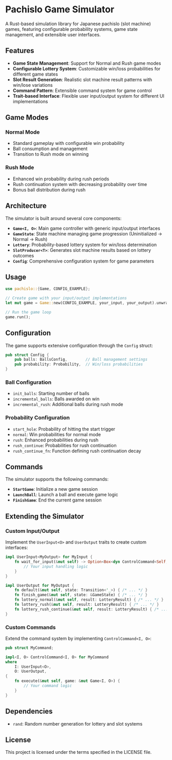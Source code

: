 # Pachislo Game Simulator

A Rust-based simulation library for Japanese pachislo (slot machine) games, featuring configurable probability systems, game state management, and extensible user interfaces.

## Features

- **Game State Management**: Support for Normal and Rush game modes
- **Configurable Lottery System**: Customizable win/loss probabilities for different game states
- **Slot Result Generation**: Realistic slot machine result patterns with win/lose variations
- **Command Pattern**: Extensible command system for game control
- **Trait-based Interface**: Flexible user input/output system for different UI implementations

## Game Modes

### Normal Mode

- Standard gameplay with configurable win probability
- Ball consumption and management
- Transition to Rush mode on winning

### Rush Mode

- Enhanced win probability during rush periods
- Rush continuation system with decreasing probability over time
- Bonus ball distribution during rush

## Architecture

The simulator is built around several core components:

- **`Game<I, O>`**: Main game controller with generic input/output interfaces
- **`GameState`**: State machine managing game progression (Uninitialized → Normal → Rush)
- **`Lottery`**: Probability-based lottery system for win/loss determination
- **`SlotProducer<T>`**: Generates slot machine results based on lottery outcomes
- **`Config`**: Comprehensive configuration system for game parameters

## Usage

```rust
use pachislo::{Game, CONFIG_EXAMPLE};

// Create game with your input/output implementations
let mut game = Game::new(CONFIG_EXAMPLE, your_input, your_output).unwrap();

// Run the game loop
game.run();
```

## Configuration

The game supports extensive configuration through the `Config` struct:

```rust
pub struct Config {
    pub balls: BallsConfig,        // Ball management settings
    pub probability: Probability,  // Win/loss probabilities
}
```

### Ball Configuration

- `init_balls`: Starting number of balls
- `incremental_balls`: Balls awarded on win
- `incremental_rush`: Additional balls during rush mode

### Probability Configuration

- `start_hole`: Probability of hitting the start trigger
- `normal`: Win probabilities for normal mode
- `rush`: Enhanced probabilities during rush
- `rush_continue`: Probabilities for rush continuation
- `rush_continue_fn`: Function defining rush continuation decay

## Commands

The simulator supports the following commands:

- **`StartGame`**: Initialize a new game session
- **`LaunchBall`**: Launch a ball and execute game logic
- **`FinishGame`**: End the current game session

## Extending the Simulator

### Custom Input/Output

Implement the `UserInput<O>` and `UserOutput` traits to create custom interfaces:

```rust
impl UserInput<MyOutput> for MyInput {
    fn wait_for_input(&mut self) -> Option<Box<dyn ControlCommand<Self, MyOutput>>> {
        // Your input handling logic
    }
}

impl UserOutput for MyOutput {
    fn default(&mut self, state: Transition<'_>) { /* ... */ }
    fn finish_game(&mut self, state: &GameState) { /* ... */ }
    fn lottery_normal(&mut self, result: LotteryResult) { /* ... */ }
    fn lottery_rush(&mut self, result: LotteryResult) { /* ... */ }
    fn lottery_rush_continue(&mut self, result: LotteryResult) { /* ... */ }
}
```

### Custom Commands

Extend the command system by implementing `ControlCommand<I, O>`:

```rust
pub struct MyCommand;

impl<I, O> ControlCommand<I, O> for MyCommand
where
    I: UserInput<O>,
    O: UserOutput,
{
    fn execute(&mut self, game: &mut Game<I, O>) {
        // Your command logic
    }
}
```

## Dependencies

- `rand`: Random number generation for lottery and slot systems

## License

This project is licensed under the terms specified in the LICENSE file.
